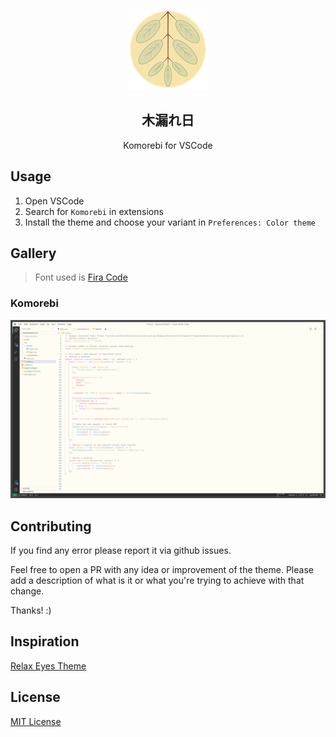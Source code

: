 <p align="center">
    <img src="https://github.com/sergibarroso/vscode-themes-komorebi/raw/main/assets/icon.png"/>
    <h2 align="center">木漏れ日</h2>
</p>

<p align="center">Komorebi for VSCode</p>

## Usage

1. Open VSCode
2. Search for `Komorebi` in extensions
3. Install the theme and choose your variant in `Preferences: Color theme`

## Gallery

> Font used is [Fira Code](https://github.com/tonsky/FiraCode)

### Komorebi

![VSCode with Komorebi](https://github.com/sergibarroso/vscode-themes-komorebi/raw/main/assets/light-theme.png)

## Contributing

If you find any error please report it via github issues.

Feel free to open a PR with any idea or improvement of the theme. Please add a description of what is it or what you're trying to achieve with that change.

Thanks! :)

## Inspiration

[Relax Eyes Theme](https://github.com/lwsgh/vscode-themes)

## License

[MIT License](LICENSE)
